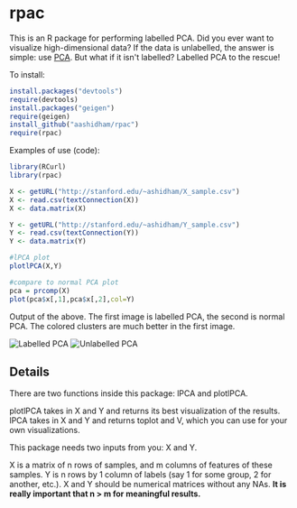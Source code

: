 rpac
====

This is an R package for performing labelled PCA. Did you ever want to visualize high-dimensional data? If the data is unlabelled, the answer is simple: use [PCA](http://en.wikipedia.org/wiki/Principal_component_analysis). But what if it isn't labelled? Labelled PCA to the rescue!

To install:

```R
install.packages("devtools")
require(devtools)
install.packages("geigen")
require(geigen)
install_github("aashidham/rpac")
require(rpac)
```

Examples of use (code):
```R
library(RCurl)
library(rpac)

X <- getURL("http://stanford.edu/~ashidham/X_sample.csv")
X <- read.csv(textConnection(X))
X <- data.matrix(X)

Y <- getURL("http://stanford.edu/~ashidham/Y_sample.csv")
Y <- read.csv(textConnection(Y))
Y <- data.matrix(Y)

#lPCA plot
plotlPCA(X,Y) 

#compare to normal PCA plot
pca = prcomp(X)
plot(pca$x[,1],pca$x[,2],col=Y) 
```
Output of the above. The first image is labelled PCA, the second is normal PCA. The colored clusters are much better in the first image.

![Labelled PCA](http://stanford.edu/~ashidham/new.png)
![Unlabelled PCA](http://stanford.edu/~ashidham/old.png)


Details
-------------
There are two functions inside this package: lPCA and plotlPCA.

plotlPCA takes in X and Y and returns its best visualization of
the results. lPCA takes in X and Y and returns toplot and V, which
you can use for your own visualizations. 

This package needs two inputs from you: X and Y.

X is a matrix of n rows of samples, and m columns of features of these samples. Y is n rows by 1 column of labels (say 1 for some group, 2 for another, etc.). X and Y should be numerical matrices without any NAs. **It is really important that n > m for meaningful results.**

